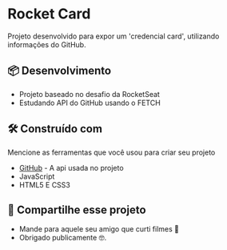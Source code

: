 # Rocket Card

Projeto desenvolvido para expor um 'credencial card', utilizando informações do GitHub. 

## 📦 Desenvolvimento

* Projeto baseado no desafio da RocketSeat 
* Estudando API do GitHub usando o FETCH

## 🛠️ Construído com

Mencione as ferramentas que você usou para criar seu projeto

* [GitHub](https://docs.github.com/pt/rest) - A api usada no projeto
* JavaScript
* HTML5 E CSS3

## 🎁 Compartilhe esse projeto

* Mande para aquele seu amigo que curti filmes 📢
* Obrigado publicamente 🤓.

 
